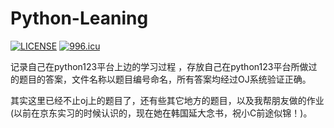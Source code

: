 # Python-Leaning

[![LICENSE](https://img.shields.io/badge/license-Anti%20996-blue.svg)](https://github.com/996icu/996.ICU/blob/master/LICENSE)
<a href="https://996.icu"><img src="https://img.shields.io/badge/link-996.icu-red.svg" alt="996.icu" /></a>

记录自己在python123平台上边的学习过程 ，存放自己在python123平台所做过的题目的答案，文件名称以题目编号命名，所有答案均经过OJ系统验证正确。

其实这里已经不止oj上的题目了，还有些其它地方的题目，以及我帮朋友做的作业(以前在京东实习的时候认识的，现在她在韩国延大念书，祝小C前途似锦！)。